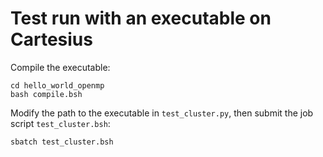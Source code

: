 # Test run with an executable on Cartesius

Compile the executable:
```shell
cd hello_world_openmp
bash compile.bsh
```

Modify the path to the executable in `test_cluster.py`, then submit the job script `test_cluster.bsh`:
```shell
sbatch test_cluster.bsh
```
